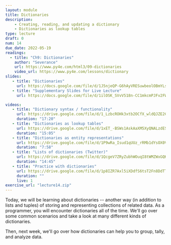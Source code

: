 ```yaml
---
layout: module
title: Dictionaries
description: 
    - Creating, reading, and updating a dictionary
    - Dictionaries as lookup tables
type: lecture
draft: 0
num: 14
due_date: 2022-05-19
readings:
  - title: "Ch9: Dictionaries"
    author: "Severance"
    url: https://www.py4e.com/html3/09-dictionaries
    video_url: https://www.py4e.com/lessons/dictionary
slides: 
   - title: "Dictionaries"
     url: https://docs.google.com/file/d/1J5njeQP-G6hAyVRESuwbeolOBmYLsXp6/edit?usp=docslist_api&filetype=mspresentation
   - title: "Supplementary Slides for Live Lecture"
     url: https://docs.google.com/file/d/1ilOSK_SVvV518n-CC1mkcmPJFv2FWybB/edit?usp=docslist_api&filetype=mspresentation

videos:
   - title: "Dictionary syntax / functionality"
     url: https://drive.google.com/file/d/1_LzbcROHk3xtb2OCfX_wldQJZE2CvQW2/view?usp=drivesdk
     duration: "17:20"
   - title: "Dictionaries as lookup tables"
     url: https://drive.google.com/file/d/1xET_-BSWs1AskAaXM5XyQNALzdESkWX-/view?usp=drivesdk
     duration: "15:05"
   - title: "Dictionaries as entity representations"
     url: https://drive.google.com/file/d/1P9wRa_Isud1qUUz_rRMb1dYsOX0VzBoE/view?usp=drivesdk
     duration: "7:58"
   - title: "Lists of dictionaries (Twitter)"
     url: https://drive.google.com/file/d/1QcgeV7ZRyZubhWOuqI8tWMZWxGQK_1oK/view?usp=drivesdk
     duration: "14:45"
   - title: "Practice with dictionaries"
     url: https://drive.google.com/file/d/1p8IZR7Axl5iXDdfS6tsT2Fn8DdTTAxzT/view?usp=drivesdk
     duration: ""
     live: 1
exercise_url: "lecture14.zip"
---
```


Today, we will be learning about dictionaries -- another way (in addition to lists and tuples) of storing and representing collections of related data. As a programmer, you will encounter dictionaries all of the time. We'll go over some common scenarios and take a look at many different kinds of dictionaries.

Then, next week, we'll go over how dictionaries can help you to group, tally, and analyze data.
